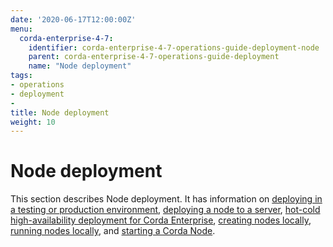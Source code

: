 ```yaml
---
date: '2020-06-17T12:00:00Z'
menu:
  corda-enterprise-4-7:
    identifier: corda-enterprise-4-7-operations-guide-deployment-node
    parent: corda-enterprise-4-7-operations-guide-deployment
    name: "Node deployment"
tags:
- operations
- deployment
-
title: Node deployment
weight: 10
---
```


# Node deployment

This section describes Node deployment. It has information on [deploying in a testing or production environment](env-prod-test.md), [deploying a node to a server](deploying-a-node.md), [hot-cold high-availability deployment for Corda Enterprise](hot-cold-deployment.md), [creating nodes locally](generating-a-node.md), [running nodes locally](../../node/deploy/running-a-node.md), and [starting a Corda Node](../../node/deploy/starting-components.md).
